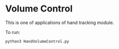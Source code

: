 # Volume Control

This is one of applications of hand tracking module.

To run:

```
python3 HandVolumeControl.py
```

